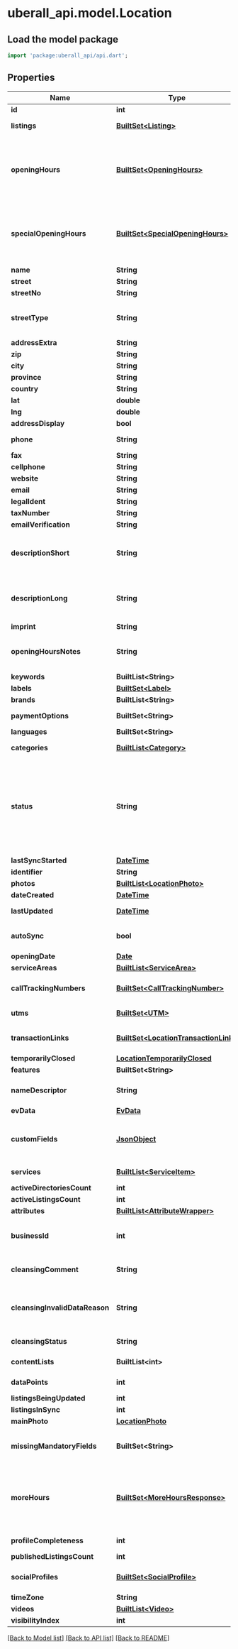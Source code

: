 # uberall_api.model.Location

## Load the model package
```dart
import 'package:uberall_api/api.dart';
```

## Properties
Name | Type | Description | Notes
------------ | ------------- | ------------- | -------------
**id** | **int** | Output only. The uberall unique id for the location | [optional] 
**listings** | [**BuiltSet&lt;Listing&gt;**](Listing.md) | Output only. List of this location''s online listings together with their sync status | [optional] 
**openingHours** | [**BuiltSet&lt;OpeningHours&gt;**](OpeningHours.md) | The location''s opening hours: e.g. <pre>[ &#123;      \"dayOfWeek\": 1,     \"closed\": false,     \"from1\": \"08:00\",     \"to1\": \"11:00\"   &#125;,    &#123;     \"dayOfWeek\": 2,     \"closed\": false,     \"from1\": \"08:00\",     \"to1\": \"11:00\",     \"from2\": \"13:00\",     \"to2\": \"21:00\"   &#125;,   &#123;     \"dayOfWeek\": 3,     \"closed\": true   &#125; ]</pre> Please note that having more than 2 time periods for each day is not possible. | [optional] 
**specialOpeningHours** | [**BuiltSet&lt;SpecialOpeningHours&gt;**](SpecialOpeningHours.md) | The location''s special opening hours: e.g. <pre>[ &#123; \"date\": \"2017-06-29\", \"closed\": true &#125;, &#123; \"date\": \"2017-06-30\", \"from1\": \"11:00\", \"to1\": \"14:00\", \"from2\": 16:00\", \"to2\": \"20:00\" &#125; ]</pre> Please note that having more than 2 time periods for each day is not possible. | [optional] 
**name** | **String** | The location''s name | 
**street** | **String** | The location''s street address | 
**streetNo** | **String** | The location''s street number | [optional] 
**streetType** | **String** | Required for Spain. One of ALAMEDA, AVENIDA, CALLE, CAMINO, CARRER, CARRETERA, GLORIETA, KALEA, PASAJE, PASEO, PLACA, PLAZA, RAMBLA, RONDA, RUA, SECTOR, TRAVESERA, TRAVESIA, URBANIZACION | [optional] 
**addressExtra** | **String** | An address extra: e.g. building, floor... | [optional] 
**zip** | **String** | Zip code, optional only for some countries. | [optional] 
**city** | **String** | City | 
**province** | **String** | Province. Only send when not blank | [optional] 
**country** | **String** | Country of the location | 
**lat** | **double** | The latitude coordinate of the location | [optional] 
**lng** | **double** | The longitude coordinate of the location | [optional] 
**addressDisplay** | **bool** | Indicates if the address should be displayed or hidden | [optional] 
**phone** | **String** | The location''s contact phone number, a valid phone number has to be provided. | [optional] 
**fax** | **String** | The location fax number | [optional] 
**cellphone** | **String** | A contact mobile phone number | [optional] 
**website** | **String** | A valid url for the location''s website (use UTMs to add tracking) | [optional] 
**email** | **String** | A contact email for the location | [optional] 
**legalIdent** | **String** | A legal identifier of the location. SIRET  number in France | [optional] 
**taxNumber** | **String** | The tax number of the location. CIF/NIF in Spain | [optional] 
**emailVerification** | **String** | The locations verification status | [optional] 
**descriptionShort** | **String** | A short description - up to 200 characters, all characters must match this regexp: <pre>[0-9\\p'{'L'}'\\(\\)\\[\\] \\?:;/!\\\\,\\.\\-%\\\\&=\\r\\n\\t_\\*§²`´·\"''\\+¡¿@°€£$] </pre> | [optional] 
**descriptionLong** | **String** | A long description - up to 1000 characters, all characters must match this regexp: <pre>[0-9\\p'{'L'}'\\(\\)\\[\\] \\?:;/!\\\\,\\.\\-%\\\\&=\\r\\n\\t_\\*§²³`´·\"''\\+¡¿@°€\\^£$] </pre> | [optional] 
**imprint** | **String** | The imprint of the location | [optional] 
**openingHoursNotes** | **String** | Additional info about opening hours: e.g. ''We never open on bank holidays'' - max. 255 characters, all characters must match this regexp: <pre>[0-9\\p'{'L'}'\\(\\)\\[\\] \\?:;/!\\\\,\\.\\-%\\\\&\\r\\n\\t_\\*§²`´·\"''\\+¡¿@] </pre> | [optional] 
**keywords** | **BuiltList&lt;String&gt;** | Keywords describing the location's activity | [optional] 
**labels** | [**BuiltSet&lt;Label&gt;**](Label.md) | Labels grouping similar locations | [optional] 
**brands** | **BuiltList&lt;String&gt;** | The brands offered by the location to its customers | [optional] 
**paymentOptions** | **BuiltSet&lt;String&gt;** | The payment options accepted at the location (eg. cash, bank transfer, ...) | [optional] 
**languages** | **BuiltSet&lt;String&gt;** | The language(s) in which customers can interact with the location''s staff | [optional] 
**categories** | [**BuiltList&lt;Category&gt;**](Category.md) | Required to start location sync  - A list of category IDs describing the location | 
**status** | **String** | The status of the location. One of: <ul><li>ACTIVE - will be synced and renewed</li> <li>INACTIVE - will not be synced anymore, claims of listings will be released where possible</li> <li>CANCELLED - will be synced, will not be renewed. Once endDate is reached, location will switch to INACTIVE</li> <li>CLOSED - location has shut down, we''ll mark listings as permanently closed or remove listings from the internet where permanently closed status is not supported</li></ul> | [optional] 
**lastSyncStarted** | [**DateTime**](DateTime.md) | Output only. Date of the last sync for the location | [optional] 
**identifier** | **String** | The location identifier based on your internal identification system | [optional] 
**photos** | [**BuiltList&lt;LocationPhoto&gt;**](LocationPhoto.md) | The location''s photos | [optional] 
**dateCreated** | [**DateTime**](DateTime.md) | Output only. The date and time the location was created in our database | [optional] 
**lastUpdated** | [**DateTime**](DateTime.md) | Output only. Date of the last changes made to the location. Includes updates by users, API, location cleansing, and duplicate checks | [optional] 
**autoSync** | **bool** | When autosync is set to true, information changed for the location in Uberall will automatically be syncronized to all connected listings without the need to explicitly start a sync again after it''s been started once. | [optional] 
**openingDate** | [**Date**](Date.md) | The date the location will first open. Must be formatted YYYY-MM-DD | [optional] 
**serviceAreas** | [**BuiltList&lt;ServiceArea&gt;**](ServiceArea.md) | Service areas available on the location. | [optional] 
**callTrackingNumbers** | [**BuiltSet&lt;CallTrackingNumber&gt;**](CallTrackingNumber.md) | Add call tracking numbers for distribution to Google, Facebook, and Bing. The call tracking numbers must be different from the location''s primary phone number | [optional] 
**utms** | [**BuiltSet&lt;UTM&gt;**](UTM.md) | UTM parameter to be appended to the location''s website. Codes can be sent to Google, Facebook, and Bing. | [optional] 
**transactionLinks** | [**BuiltSet&lt;LocationTransactionLink&gt;**](LocationTransactionLink.md) | Links that appear on some directories for specific types of customer actions, such as food ordering, appointment setting, and booking reservations. Only available for specific business categories. | [optional] 
**temporarilyClosed** | [**LocationTemporarilyClosed**](LocationTemporarilyClosed.md) |  | [optional] 
**features** | **BuiltSet&lt;String&gt;** | Output only. List of features available to the location | [optional] 
**nameDescriptor** | **String** | An addition to the location''s name which gives specific info about the location''s address (e.g. Mall level 2 OR Inside Departures). Sent only to FACEBOOK | [optional] 
**evData** | [**EvData**](EvData.md) |  | [optional] 
**customFields** | [**JsonObject**](.md) | A Map for identifying the value input for a specific custom field name on the location. Custom fields are created at the business level. <pre>   \"customFields\": [     '{'       \"name\": \"foo\",       \"value\": \"bar\"     '}',     '{'       \"name\": \"baz\",       \"value\": \"qux\"     '}'   ] </pre> | [optional] 
**services** | [**BuiltList&lt;ServiceItem&gt;**](ServiceItem.md) | Services offered at the location. Do not use if Content Collections is enabled. Instead use the Service Item and Collection endpoints | [optional] 
**activeDirectoriesCount** | **int** | Output only. Number of active directories | [optional] 
**activeListingsCount** | **int** | Output only. Number of active listings | [optional] 
**attributes** | [**BuiltList&lt;AttributeWrapper&gt;**](AttributeWrapper.md) | Google attributes | [optional] 
**businessId** | **int** | ID of the business this location is linked to. Mandatory when creating a location. Sending a different ID than the current businessId when updating will lead to changing the business. This is only possible in case all connected accounts (Facebook, Google, …) are compatible.  | [optional] 
**cleansingComment** | **String** | Cleansing comment by user, set only when cleansingStatus is INVALID_DATA. Possible Values (ADDRESS_DETAILS_VERIFIED, NAME_ADDRESS_DETAILS_UPDATED, NON_CLOSURE_CONFIRMATION,) | [optional] 
**cleansingInvalidDataReason** | **String** | Output only. Invalid Cleansing Reason (eg. INCOMPLETE_ADDRESS,ADDRESS_ IS_PO_BOX,ADDRESS_ DOES_NOT_EXIST, LOCATION_IS_CLOSED, INFORMATION_IS_WRONG, LOCATION_IS_MOVED, NON_LATIN_CHARACTERS_ADDRESS, OTHER). Guide on how to fix invalid data issues - http://ubr.al/fix_invalid_data | [optional] 
**cleansingStatus** | **String** | Output only. Current cleansing status for the location. Possible values: NOT_CLEANSED, PENDING, CLEANSED, INVALID_DATA | [optional] 
**contentLists** | **BuiltList&lt;int&gt;** | The content list IDs (EVENTS, PRODUCTS, MENU, PEOPLE) describing the location | [optional] 
**dataPoints** | **int** | Output only. Number of dataPoints (reviews, photos) left by users at this location | [optional] 
**listingsBeingUpdated** | **int** | Output only. Number of listings still being updated | [optional] 
**listingsInSync** | **int** | Output only. The number of listings in sync | [optional] 
**mainPhoto** | [**LocationPhoto**](LocationPhoto.md) |  | [optional] 
**missingMandatoryFields** | **BuiltSet&lt;String&gt;** | Output only. Compile all the fields that are currently missing but mandatory for some directories. They have to be set in the Location object, so that the Listing can be created / updated on the respective platform. List of Strings, e.g. [NAME, ZIP, PHONE] | [optional] 
**moreHours** | [**BuiltSet&lt;MoreHoursResponse&gt;**](MoreHoursResponse.md) | The location''s additional service hours, such as delivery, pickup, happy hours etc. Submitted to Google. e.g. <pre>[&#123;     \"type\": \"ONLINE_SERVICE_HOURS\",     \"hours\": [&#123;         \"dayOfWeek\": 1,         \"from1\": \"09:00\",         \"to1\": \"18:00\"     &#125;, &#123;         \"dayOfWeek\": 2,         \"from1\": \"09:00\",         \"to1\": \"13:00\"     &#125;] &#125;, &#123;     \"type\": \"ACCESS\",     \"hours\": [&#123;         \"dayOfWeek\": 1,         \"from1\": \"06:00\",         \"to1\": \"20:00\"     &#125;] &#125;]</pre> | [optional] 
**profileCompleteness** | **int** | Output only. Number representing completeness of location data, up to 100 | [optional] 
**publishedListingsCount** | **int** | Output only. Number of published listings | [optional] 
**socialProfiles** | [**BuiltSet&lt;SocialProfile&gt;**](SocialProfile.md) | The profiles of the location on social and professional networks (FACEBOOK, FOURSQUARE, INSTAGRAM, LINKEDIN, PINTEREST, TWITTER, VIMEO, XING, YOUTUBE) | [optional] 
**timeZone** | **String** | The location''s timezone  | [optional] 
**videos** | [**BuiltList&lt;Video&gt;**](Video.md) | The location''s videos | [optional] 
**visibilityIndex** | **int** | Output only. The location''s latest visibility index | [optional] 

[[Back to Model list]](../README.md#documentation-for-models) [[Back to API list]](../README.md#documentation-for-api-endpoints) [[Back to README]](../README.md)


